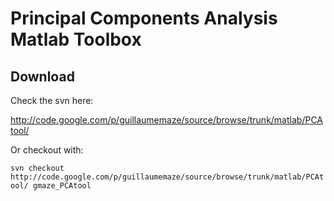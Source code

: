 # Principal Components Analysis Matlab Toolbox #

## Download ##

Check the svn here:

http://code.google.com/p/guillaumemaze/source/browse/trunk/matlab/PCAtool/

Or checkout with:

`svn checkout http://code.google.com/p/guillaumemaze/source/browse/trunk/matlab/PCAtool/ gmaze_PCAtool`